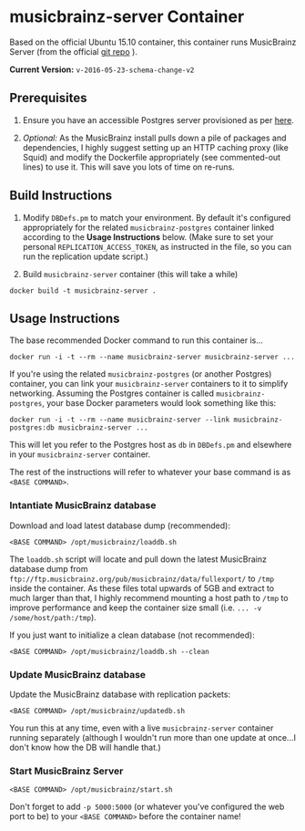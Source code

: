 # musicbrainz-server Container

Based on the official Ubuntu 15.10 container, this container runs MusicBrainz
Server (from the official [git repo](https://github.com/metabrainz/musicbrainz-server)
).

**Current Version:** `v-2016-05-23-schema-change-v2`

Prerequisites
-------------

1. Ensure you have an accessible Postgres server provisioned as per [here](../README.md).

2. *Optional:* As the MusicBrainz install pulls down a pile of packages and
dependencies, I highly suggest setting up an HTTP caching proxy (like Squid) and
modify the Dockerfile appropriately (see commented-out lines) to use it.  This
will save you lots of time on re-runs.

Build Instructions
------------------

1. Modify `DBDefs.pm` to match your environment.  By default it's configured
appropriately for the related `musicbrainz-postgres` container linked according
to the **Usage Instructions** below. (Make sure to set your personal
`REPLICATION_ACCESS_TOKEN`, as instructed in the file, so you can run the
replication update script.)

2. Build `musicbrainz-server` container (this will take a while)

```
docker build -t musicbrainz-server .
```

Usage Instructions
------------------

The base recommended Docker command to run this container is...

```
docker run -i -t --rm --name musicbrainz-server musicbrainz-server ...
```

If you're using the related `musicbrainz-postgres` (or another Postgres)
container, you can link your `musicbrainz-server` containers to it to simplify
networking.  Assuming the Postgres container is called `musicbrainz-postgres`,
your base Docker parameters would look something like this:

```
docker run -i -t --rm --name musicbrainz-server --link musicbrainz-postgres:db musicbrainz-server ...
```

This will let you refer to the Postgres host as `db` in `DBDefs.pm` and
elsewhere in your `musicbrainz-server` container.

The rest of the instructions will refer to whatever your base command is as
`<BASE COMMAND>`.


### Intantiate MusicBrainz database

Download and load latest database dump (recommended):

```
<BASE COMMAND> /opt/musicbrainz/loaddb.sh
```

The `loaddb.sh` script will locate and pull down the latest MusicBrainz database
dump from `ftp://ftp.musicbrainz.org/pub/musicbrainz/data/fullexport/` to `/tmp`
inside the container.  As these files total upwards of 5GB and extract to much
larger than that, I highly recommend mounting a host path to `/tmp` to improve
performance and keep the container size small (i.e. `... -v /some/host/path:/tmp`).

If you just want to initialize a clean database (not recommended):

```
<BASE COMMAND> /opt/musicbrainz/loaddb.sh --clean
```

### Update MusicBrainz database

Update the MusicBrainz database with replication packets:

```
<BASE COMMAND> /opt/musicbrainz/updatedb.sh
```

You run this at any time, even with a live `musicbrainz-server` container running
separately (although I wouldn't run more than one update at once...I don't know
how the DB will handle that.)

### Start MusicBrainz Server

```
<BASE COMMAND> /opt/musicbrainz/start.sh
```

Don't forget to add `-p 5000:5000` (or whatever you've configured the web port
to be) to your `<BASE COMMAND>` before the container name!
